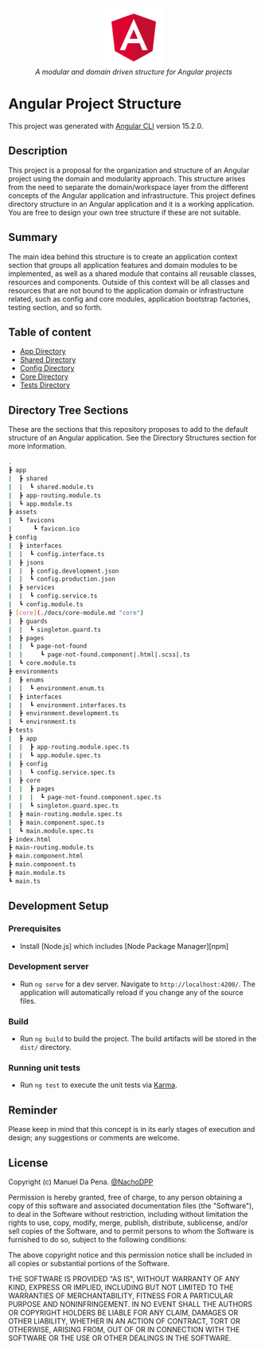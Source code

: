 <p align="center">
  <img src="./docs/images/angular.png" alt="angular-logo" width="120px" height="120px"/>
  <br>
  <i>A modular and domain driven structure for Angular projects</i>
  <br>
</p>

# Angular Project Structure

This project was generated with [Angular CLI](https://github.com/angular/angular-cli) version 15.2.0.

## Description

This project is a proposal for the organization and structure of an Angular project using the domain and modularity approach. This structure arises from the need to separate the domain/workspace layer from the different concepts of the Angular application and infrastructure. This project defines directory structure in an Angular application and it is a working application. You are free to design your own tree structure if these are not suitable. 

## Summary

The main idea behind this structure is to create an application context section that groups all application features and domain modules to be implemented, as well as a shared module that contains all reusable classes, resources and components. Outside of this context will be all classes and resources that are not bound to the application domain or infrastructure related, such as config and core modules, application bootstrap factories, testing section, and so forth.

## Table of content

- [App Directory](./docs/app-module.md)
- [Shared Directory](./docs/shared-module.md)
- [Config Directory](./docs/config-module.md)
- [Core Directory](./docs/core-module.md)
- [Tests Directory](./docs/tests-directory.md)


## Directory Tree Sections

These are the sections that this repository proposes to add to the default structure of an Angular application. See the Directory Structures section for more information.

```bash
.
┣ app
|  ┣ shared
|  |  ┗ shared.module.ts
|  ┣ app-routing.module.ts
|  ┗ app.module.ts
┣ assets
|  ┗ favicons
|      ┗ favicon.ico
┣ config
|  ┣ interfaces
|  |  ┗ config.interface.ts
|  ┣ jsons
|  |  ┣ config.development.json
|  |  ┗ config.production.json
|  ┣ services
|  |  ┗ config.service.ts
|  ┗ config.module.ts
┣ [core](./docs/core-module.md "core")
|  ┣ guards
|  |  ┗ singleton.guard.ts
|  ┣ pages
|  |  ┗ page-not-found
|  |     ┗ page-not-found.component|.html|.scss|.ts
|  ┗ core.module.ts
┣ environments
|  ┣ enums
|  |  ┗ environment.enum.ts
|  ┣ interfaces
|  |  ┗ environment.interfaces.ts
|  ┣ environment.development.ts
|  ┗ environment.ts
┣ tests
|  ┣ app
|  |  ┣ app-routing.module.spec.ts
|  |  ┗ app.module.spec.ts
|  ┣ config
|  |  ┗ config.service.spec.ts
|  ┣ core
|  |  ┣ pages
|  |  |  ┗ page-not-found.component.spec.ts
|  |  ┗ singleton.guard.spec.ts
|  ┣ main-routing.module.spec.ts
|  ┣ main.component.spec.ts
|  ┗ main.module.spec.ts
┣ index.html
┣ main-routing.module.ts
┣ main.component.html
┣ main.component.ts
┣ main.module.ts
┗ main.ts
```

## Development Setup

### Prerequisites

- Install [Node.js] which includes [Node Package Manager][npm]

### Development server

- Run `ng serve` for a dev server. Navigate to `http://localhost:4200/`. The application will automatically reload if you change any of the source files.

### Build

- Run `ng build` to build the project. The build artifacts will be stored in the `dist/` directory.

### Running unit tests

- Run `ng test` to execute the unit tests via [Karma](https://karma-runner.github.io).

## Reminder 
Please keep in mind that this concept is in its early stages of execution and design; any suggestions or comments are welcome.

## License

Copyright (c) Manuel Da Pena. [@NachoDPP](https://github.com/NachoDPP "@NachoDPP")

Permission is hereby granted, free of charge, to any person obtaining a copy
of this software and associated documentation files (the "Software"), to deal
in the Software without restriction, including without limitation the rights
to use, copy, modify, merge, publish, distribute, sublicense, and/or sell
copies of the Software, and to permit persons to whom the Software is
furnished to do so, subject to the following conditions:

The above copyright notice and this permission notice shall be included in
all copies or substantial portions of the Software.

THE SOFTWARE IS PROVIDED "AS IS", WITHOUT WARRANTY OF ANY KIND, EXPRESS OR
IMPLIED, INCLUDING BUT NOT LIMITED TO THE WARRANTIES OF MERCHANTABILITY,
FITNESS FOR A PARTICULAR PURPOSE AND NONINFRINGEMENT. IN NO EVENT SHALL THE
AUTHORS OR COPYRIGHT HOLDERS BE LIABLE FOR ANY CLAIM, DAMAGES OR OTHER
LIABILITY, WHETHER IN AN ACTION OF CONTRACT, TORT OR OTHERWISE, ARISING FROM,
OUT OF OR IN CONNECTION WITH THE SOFTWARE OR THE USE OR OTHER DEALINGS IN
THE SOFTWARE.
